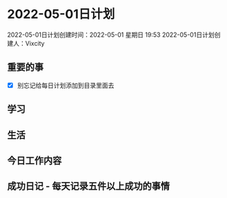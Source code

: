 # 2022-05-01日计划

2022-05-01日计划创建时间：2022-05-01 星期日  19:53
2022-05-01日计划创建人：Vixcity

## 重要的事
- [x] 别忘记给每日计划添加到目录里面去

## 学习

## 生活

## 今日工作内容

## 成功日记 - 每天记录五件以上成功的事情